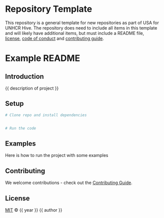 # Repository Template

This repository is a general template for new repositories as part of USA for UNHCR Hive. The repository does need to include all items in this template and will likely have additional items, but must include a README file, [license](LICENSE), [code of conduct](CODE_OF_CONDUCT) and [contributing guide](CONTRIBUTING.md).

# Example README

## Introduction

{{ description of project }}

## Setup

```sh
# Clone repo and install dependencies


# Run the code

```

## Examples

Here is how to run the project with some examples

## Contributing

We welcome contributions - check out the [Contributing Guide](CONTRIBUTING.md).

## License

[MIT](LICENSE) © {{ year }} {{ author }}
